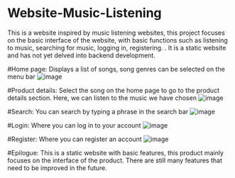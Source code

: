# Website-Music-Listening
This is a website inspired by music listening websites, this project focuses on the basic interface of the website, with basic functions such as listening to music, searching for music, logging in, registering. . It is a static website and has not yet delved into backend development.

#Home page:
Displays a list of songs, song genres can be selected on the menu bar
![image](https://github.com/phuocnguyen240401/Website-Music-Listening/assets/90311677/425a8068-d485-42eb-8f01-e4e98accd99e)

#Product details:
Select the song on the home page to go to the product details section. Here, we can listen to the music we have chosen
![image](https://github.com/phuocnguyen240401/Website-Music-Listening/assets/90311677/e9d1c5a2-ff75-429b-bf8e-a1fa2c301346)

#Search:
You can search by typing a phrase in the search bar
![image](https://github.com/phuocnguyen240401/Website-Music-Listening/assets/90311677/aa50a754-a0c2-41ee-b0e1-0226fbc17832)

#Login:
Where you can log in to your account
![image](https://github.com/phuocnguyen240401/Website-Music-Listening/assets/90311677/0ef415fd-8f65-45d9-89af-00b9f4a0288d)

#Register:
Where you can register an account
![image](https://github.com/phuocnguyen240401/Website-Music-Listening/assets/90311677/e2b8dc32-d82a-4d42-ad36-f6d9fc47104c)

#Epilogue:
This is a static website with basic features, this product mainly focuses on the interface of the product. There are still many features that need to be improved in the future.

